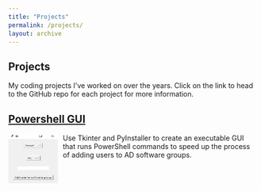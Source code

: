 ```yaml
---
title: "Projects"
permalink: /projects/
layout: archive
---
```


## Projects
My coding projects I've worked on over the years. Click on the link to head to the GitHub repo for each project for more information.


## [Powershell GUI](https://github.com/scottdavidschroederjr/powershellGUI) 
<img src="/files/images/powershellExample.jpg" alt="GUI Example" width="100" height="100" style="float: left; margin-right: 10px;">
Use Tkinter and PyInstaller to create an executable GUI that runs PowerShell commands to speed up the process of adding users to AD software groups.
